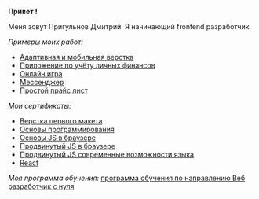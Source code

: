 __Привет !__

Меня зовут Пригульнов Дмитрий.
Я начинающий frontend разработчик.

_Примеры моих работ:_
- [Адаптивная и мобильная верстка](https://github.com/LLStudent83/adaptive-layout/ "Практиковался с HTML и CSS")
- [Приложение по учёту личных финансов](https://github.com/LLStudent83/bhj-diploma/ "Основы JS в браузере")
- [Онлайн игра](https://github.com/LLStudent83/js-advanced-diplom/ "Продвинутый JS")
- [Мессенджер](https://github.com/LLStudent83/AHJ_diplom_messenger/ "Продвинутый JS в браузере")
- [Простой прайс лист](https://github.com/LLStudent83/redux-fetch-router-thunk/ "React-router v6, Redux-thunk")

_Мои сертификаты:_
- [Верстка первого макета](https://github.com/LLStudent83/LLStudent83/blob/main/certificates/сертификат%20первый%20макет.pdf)
- [Основы программирования](https://github.com/LLStudent83/LLStudent83/blob/main/certificates/Сертификат%20основы%20программирования.pdf)
- [Основы JS в браузере](https://github.com/LLStudent83/LLStudent83/blob/main/certificates/Сертификат%20основы%20JS%20в%20браузере.pdf)
- [Продвинутый JS в браузере](https://github.com/LLStudent83/LLStudent83/blob/main/certificates/Сертификат%20продвинутый%20JS%20в%20браузере.pdf)
- [Продвинутый JS современные возможности языка](https://github.com/LLStudent83/LLStudent83/blob/main/certificates/Сертификат%20продвинутый%20JS%20современные%20возможности%20языка.pdf)
- [React](https://github.com/LLStudent83/LLStudent83/blob/main/certificates/Сертификат%20React.pdf/)

_Моя программа обучения:_
[программа обучения по направлению Веб разработчик с нуля](https://netology.ru/programs/web-developer#/modul_1)
